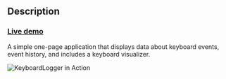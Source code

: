 
<!-- End of Section -->

## Description

### [Live demo](https://kblogger.nikola-nenovski.info)  

A simple one-page application that displays data about keyboard events, event history, and includes a keyboard visualizer.  

<!-- End of Section -->

![KeyboardLogger in Action](https://nikola-nenovski.info/keyboard-logger/kblogger.gif)

<!-- End of Section -->
